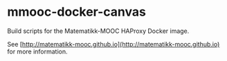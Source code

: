 mmooc-docker-canvas
===================

Build scripts for the Matematikk-MOOC HAProxy Docker image.

See
[http://matematikk-mooc.github.io](http://matematikk-mooc.github.io)
for more information.
